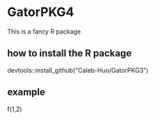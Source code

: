 # GatorPKG4
This is a fancy R package

## how to install the R package
devtools::install_github("Caleb-Huo/GatorPKG3")

## example
f(1,2)